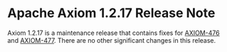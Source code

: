 Apache Axiom 1.2.17 Release Note
================================

Axiom 1.2.17 is a maintenance release that contains fixes for [AXIOM-476][1] and
[AXIOM-477][2]. There are no other significant changes in this release.

[1]: https://issues.apache.org/jira/browse/AXIOM-476
[2]: https://issues.apache.org/jira/browse/AXIOM-477
